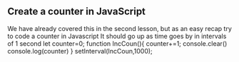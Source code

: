 ## Create a counter in JavaScript

We have already covered this in the second lesson, but as an easy recap try to code a counter in Javascript
It should go up as time goes by in intervals of 1 second
let counter=0;
function IncCoun(){
    counter+=1;
    console.clear()
    console.log(counter)
}
setInterval(IncCoun,1000);

